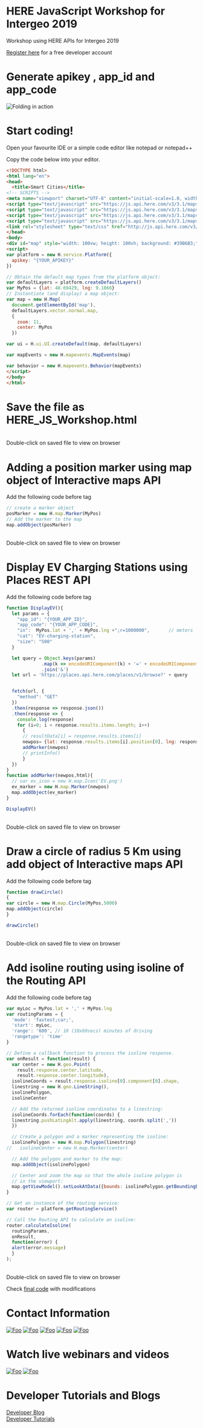 # HERE JavaScript Workshop for Intergeo 2019
Workshop using HERE APIs for Intergeo 2019

[Register here](www.developer.here.com/events/shruti-workshop) for a free developer account</br>
# Generate apikey , app_id and app_code
![Folding in action](https://github.com/kuberaspeaking/devrel-workshops/blob/patch-3/javascript/intro-Shruti/register.gif)

# Start coding!

Open your favourite IDE or a simple code editor like notepad or notepad++

Copy the code below into your editor.

``` html
<!DOCTYPE html>
<html lang="en">
<head>
  <title>Smart Cities</title>
<!-- SCRIPTS -->
<meta name="viewport" charset="UTF-8" content="initial-scale=1.0, width=device-width" />
<script type="text/javascript" src="https://js.api.here.com/v3/3.1/mapsjs-core.js"></script>
<script type="text/javascript" src="https://js.api.here.com/v3/3.1/mapsjs-service.js"></script>
<script type="text/javascript" src="https://js.api.here.com/v3/3.1/mapsjs-ui.js"></script>
<script type="text/javascript" src="https://js.api.here.com/v3/3.1/mapsjs-mapevents.js"></script>
<link rel="stylesheet" type="text/css" href="http://js.api.here.com/v3/3.1/mapsjs-ui.css"/>
</head>
<body>
<div id="map" style="width: 100vw; height: 100vh; background: #39B6B3;" ></div> 
<script>
var platform = new H.service.Platform({
  apikey: "{YOUR_APIKEY}"
})

// Obtain the default map types from the platform object:
var defaultLayers = platform.createDefaultLayers()
var MyPos = {lat: 48.69429, lng: 9.1866}
// Instantiate (and display) a map object:
var map = new H.Map(
  document.getElementById('map'),
  defaultLayers.vector.normal.map,
  {
    zoom: 11,
    center: MyPos
  })

var ui = H.ui.UI.createDefault(map, defaultLayers)

var mapEvents = new H.mapevents.MapEvents(map)

var behavior = new H.mapevents.Behavior(mapEvents)
</script>
</body>
</html>
```
# Save the file as HERE_JS_Workshop.html

</br> Double-click on saved file to view on browser

# Adding a position marker using map object of Interactive maps API
Add the following code before </script> tag

```javascript
// create a marker object
posMarker = new H.map.Marker(MyPos)
// Add the marker to the map 
map.addObject(posMarker)
```
</br> Double-click on saved file to view on browser

# Display EV Charging Stations using Places REST API
Add the following code before </script> tag
```javascript
function DisplayEV(){
  let params = {
    "app_id": "{YOUR_APP_ID}",
    "app_code": "{YOUR_APP_CODE}",
    "in":  MyPos.lat + ',' + MyPos.lng +";r=1000000",       // meters
    "cat": "EV-charging-station",
    "size": "500"
  }

  let query = Object.keys(params)
             .map(k => encodeURIComponent(k) + '=' + encodeURIComponent(params[k]))
             .join('&')
  let url = 'https://places.api.here.com/places/v1/browse?' + query


  fetch(url, {
    "method": "GET"
  })
  .then(response => response.json())
  .then(response => {
    console.log(response)
    for (i=0; i < response.results.items.length; i++)
      {  
      // resultData[i] = response.results.items[i]
      newpos= {lat: response.results.items[i].position[0], lng: response.results.items[i].position[1]}
      addMarker(newpos)
      // printInfo()
      } 
  })
}
function addMarker(newpos,html){
  // var ev_icon = new H.map.Icon('EV.png')
  ev_marker = new H.map.Marker(newpos)
  map.addObject(ev_marker)
}

DisplayEV()
```
</br> Double-click on saved file to view on browser

# Draw a circle of radius 5 Km using add object of Interactive maps API
Add the following code before </script> tag

```javascript
function drawCircle()
{
var circle = new H.map.Circle(MyPos,5000)
map.addObject(circle)
}

drawCircle()
```
</br> Double-click on saved file to view on browser

# Add isoline routing using isoline of the Routing API
Add the following code before </script> tag

```javascript
var myLoc = MyPos.lat + ',' + MyPos.lng
var routingParams = {
  'mode': 'fastest;car;',
  'start': myLoc,
  'range': '600', // 10 (10x60secs) minutes of driving 
  'rangetype': 'time'
}

// Define a callback function to process the isoline response.
var onResult = function(result) {
  var center = new H.geo.Point(
    result.response.center.latitude,
    result.response.center.longitude),
  isolineCoords = result.response.isoline[0].component[0].shape,
  linestring = new H.geo.LineString(),
  isolinePolygon,
  isolineCenter

  // Add the returned isoline coordinates to a linestring:
  isolineCoords.forEach(function(coords) {
  linestring.pushLatLngAlt.apply(linestring, coords.split(','))
  })

  // Create a polygon and a marker representing the isoline:
  isolinePolygon = new H.map.Polygon(linestring)
//   isolineCenter = new H.map.Marker(center)

  // Add the polygon and marker to the map:
  map.addObject(isolinePolygon)

  // Center and zoom the map so that the whole isoline polygon is
  // in the viewport:
  map.getViewModel().setLookAtData({bounds: isolinePolygon.getBoundingBox()})
}

// Get an instance of the routing service:
var router = platform.getRoutingService()

// Call the Routing API to calculate an isoline:
router.calculateIsoline(
  routingParams,
  onResult,
  function(error) {
  alert(error.message)
  }
);
```
</br> Double-click on saved file to view on browser

Check [final code](/index.html) with modifications

# Contact Information
[![Foo](https://www.gettingstamped.com/wp-content/uploads/2015/02/Twitter-Logo.png)](https://twitter.com/heredev) 
[![Foo](https://dl2.macupdate.com/images/icons128/50617.png?d=1489440003)](https://heredev.slack.com/) 
[![Foo](https://cdn.sstatic.net/Sites/stackoverflow/company/img/logos/so/so-icon.png?v=c78bd457575a)](https://stackoverflow.com/questions/tagged/here-api)
[![Foo](http://www.markwk.com/images/github_logo.png)](https://github.com/heremaps)
[![Foo](https://cdn3.iconfinder.com/data/icons/ultimate-social/150/18_email-128.png)](mapcreator@here.com) 

# Watch live webinars and videos

[![Foo](http://howtofilmschool.com/wp-content/uploads/2015/08/twitch-logo-150x150.png)](https://www.twitch.tv/heredev) 
[![Foo](http://logok.org/wp-content/uploads/2014/08/Youtube-logo-2017-150x150.png)](https://www.youtube.com/heremaps) 

# Developer Tutorials and Blogs
[Developer Blog](https://developer.here.com/blog) 
</br>
[Developer Tutorials](https://developer.here.com/tutorials)




